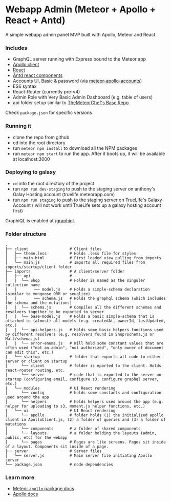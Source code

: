 # Webapp Admin (Meteor + Apollo + React + Antd)

A simple webapp admin panel MVP built with Apollo, Meteor and React.

### Includes
- GraphQL server running with Express bound to the Meteor app
- [Apollo client](http://dev.apollodata.com/)
- [React](https://facebook.github.io/react/)
- [Antd react components](https://ant.design/components/layout/)
- Accounts UI, Basic & password (via [meteor-apollo-accounts](https://github.com/orionsoft/meteor-apollo-accounts))
- ES6 syntax
- React-Router (currently pre-v4)
- Admin Role with Very Basic Admin Dashboard (e.g. table of users)
- api folder setup similar to [TheMeteorChef's Base Repo](https://github.com/themeteorchef/base)

Check `package.json` for specific versions

### Running it

* clone the repo from github
* cd into the root directory
* run `meteor npm install` to download all the NPM packages
* run `meteor npm start` to run the app. After it boots up, it will be available at localhost:3000

### Deploying to galaxy

* `cd` into the root directory of the project
* run `npm run dev-staging` to push to the staging server on anthony's Galay Hosting account (truelife.meteorapp.com)
* run `npm run staging` to push to the staging server on TrueLife's Galaxy Account ( will not work until TrueLife sets up a galaxy hosting account first)

GraphiQL is enabled at [/graphiql](http://localhost:3000/graphiql).

### Folder structure
    .
    ├── client                  # Client files
    │   ├── theme.less          # Holds .less file for styles
    │   ├── main.html           # First loaded view pulling from imports
    │   └── main.js             # Imports all required files from imports/startup/client folder
    ├── imports                 # A client/server folder
    │   ├── api                 #
    │   |  └── Shop             # Folder is named as the singuler collection name
    │   |       └── model.js    # Holds a simple-schema declaration (similar to mongoose ORM or seuqlize)
    │   |       └── schema.js   # Holds the graphql schema (which includes the schema and the mutations)
    │   |  └── schema.js        # Compiles all the different schemas and resolvers together to be exported to server
    │   |  └── base-model.js    # Holds a basic simple-schema that is attached to (almost) all models (e.g. createdAt, ownerId, lastUpdated, etc.)
    │   |  └── api-helpers.js   # Holds some basic helpers functions used by different resolvers (e.g. resolvers found in Shop/schema.js or Mall/schema.js)
    │   |  └── error-enums.js   # Will hold some constant values that are often used ("not an admin", "not authorized", "only owner of document can edit this", etc.)
    |   └── startup             # folder that exports all code to either server or client on startup
    │      └── client           # folder is eported to the client. Holds react-router routing, etc.
    │      └── server           # code that is exported to the server on startup (configuring email, configure s3, configure graphql server, etc.)
    |   └── modules             # UI React rendering
    │      └── config           # holds some constants and configuration used around the app
    │      └── helpers          # holds helpers used around the app (e.g. helper for uploading to s3, moment.js helper functions, etc.)
    |   └── ui                  # UI React rendering
    │      └── apollo           # folder holds (1) the initialized apollo client in ApolloClient.js, (2) a folder of queries and (3) a folder of mutations
    │      └── components       # a folder of shared components
    │      └── layouts          # a folder holding the layouts (admin, public, etc) for the webapp
    │      └── pages            # Pages are like screens. Pages sit inside of a layout. Components sit inside of a page.
    ├── server                  # Server files
    │   └── server.js           # Main server file initiating Apollo server
    └── package.json            # node dependencies


### Learn more

- [Meteor `apollo` package docs](http://dev.apollodata.com/core/meteor.html)
- [Apollo docs](http://dev.apollodata.com/)
